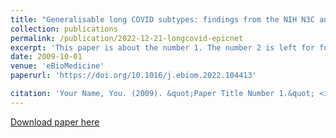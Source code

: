 ```yaml
---
title: "Generalisable long COVID subtypes: findings from the NIH N3C and RECOVER programmes"
collection: publications
permalink: /publication/2022-12-21-longcovid-epicnet
excerpt: 'This paper is about the number 1. The number 2 is left for future work.'
date: 2009-10-01
venue: 'eBioMedicine'
paperurl: 'https://doi.org/10.1016/j.ebiom.2022.104413'

citation: 'Your Name, You. (2009). &quot;Paper Title Number 1.&quot; <i>Journal 1</i>. 1(1).'
---
```


[comment]: <> (This paper is about the number 1. The number 2 is left for future work.)

[Download paper here](https://doi.org/10.1016/j.ebiom.2022.104413)

[comment]: <> (Recommended citation: Your Name, You. &#40;2009&#41;. "Paper Title Number 1." <i>Journal 1</i>. 1&#40;1&#41;.)